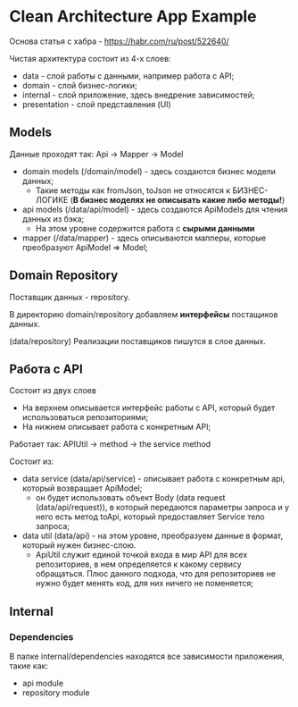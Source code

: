 # Clean Architecture App Example

Основа статья с хабра - https://habr.com/ru/post/522640/

Чистая архитектура состоит из 4-х слоев:
- data - слой работы с данными, например работа с API;
- domain - слой бизнес-логики;
- internal - слой приложение, здесь внедрение зависимостей;
- presentation - слой представления (UI)

## Models

Данные проходят так: Api -> Mapper -> Model

- domain models (/domain/model) - здесь создаются бизнес модели данных;
    - Такие методы как fromJson, toJson не относятся к БИЗНЕС-ЛОГИКЕ (__В бизнес моделях не описывать какие либо методы!__)
- api models (/data/api/model) - здесь создаются ApiModels для чтения данных из бэка;
    - На этом уровне содержится работа с __сырыми данными__
- mapper (/data/mapper) - здесь описываются мапперы, которые преобразуют ApiModel => Model;

## Domain Repository

Поставщик данных - repository.

В директорию domain/repository добавляем __интерфейсы__ постащиков данных.

(data/repository) Реализации поставщиков пишутся в слое данных.

## Работа с API
Состоит из двух слоев
- На верхнем описывается интерфейс работы с API, который будет использоваться репозиториями;
- На нижнем описывает работа с конкретным API;

Работает так: APIUtil -> method -> the service method

Состоит из:
- data service (data/api/service) - описывает работа с конкретным api, который возвращает ApiModel;
    - он будет использовать объект Body (data request (data/api/request)), в который передаются параметры запроса и у него есть метод toApi, который предоставляет Service тело запроса;
- data util (data/api) - на этом уровне, преобразуем данные в формат, который нужен бизнес-слою.
    - ApiUtil служит единой точкой входа в мир API для всех репозиториев, в нем определяется к какому сервису обращаться. Плюс данного подхода, что для репозиториев не нужно будет менять код, для них ничего не поменяется;

## Internal

### Dependencies

В папке internal/dependencies находятся все зависимости приложения, такие как:
- api module
- repository module